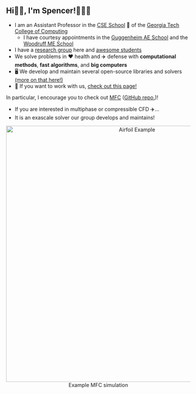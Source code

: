 ## Hi👋🏼, I'm Spencer!👨🏻‍💻

* I am an Assistant Professor in the [CSE School](https://cse.gatech.edu) 🏫 of the [Georgia Tech College of Computing](https://www.cc.gatech.edu/)
  * I have courtesy appointments in the [Guggenheim AE School](https://ae.gatech.edu) and the [Woodruff ME School](https://me.gatech.edu)
* I have a [research group](https://comp-physics.group) here and [awesome students](https://comp-physics.group/team)
* We solve problems in ❤️ health and ✈️ defense with **computational methods**, **fast algorithms**, and **big computers**
* 🖥️ We develop and maintain several open-source libraries and solvers [(more on that here!)](https://github.com/comp-physics)
* 👥 If you want to work with us, [check out this page!](https://comp-physics.group/vacancies.html) 

In particular, I encourage you to check out [MFC](https://mflowcode.github.io) ([GitHub repo.](https://github.com/MFlowCode/MFC))!
 * If you are interested in multiphase or compressible CFD ✈️...
 * It is an exascale solver our group develops and maintains!

<p align="center">
    <img src="airfoil-animated.png" alt="Airfoil Example" width="700"/><br/>
    Example MFC simulation
</p>
